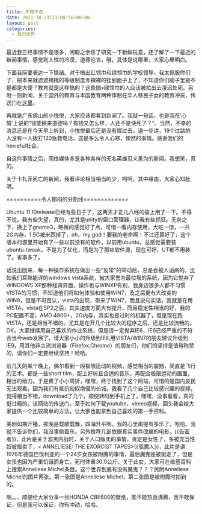 ```yaml
---
title: 不得不说
date: 2011-10-23T21:08:56+00:00
layout: post
categories:
  - 我的世界
---
```


最近我正经事情不是很多，闲暇之余除了研究一下新鲜玩意，还了解了一下最近的新闻事情。感觉到人性的冷漠，道德沦丧，哦，具体是说哪里，大家心里明白。

下面我简要表达一下情绪。对于搞出红领巾和绿领巾的学校领导，我太佩服你们了，把本来就遮遮掩掩的等级制度赤裸裸的挂到面子上了，不知道你们脑子里是不是都是大便？教育就是这样搞的？这些搞x绿领巾的人应该被拉出去凌迟处死。另附一则新闻，关于国外的教育与本国教育两种体制在华人移民子女的教育冲突，传送门在[这里](http://news.sina.com.cn/c/2011-10-21/165623342207.shtml)。

再就是广东佛山的小悦悦，大家应该都看到新闻了。我就一句话，也是我在‘心情’上说的“钱能换来道德吗？有钱又怎么样，人还不是快死了？”。当然，不幸的消息还是在今天早上听到，小悦悦最后还是没有撑过去。退一步讲，19个过路的人没有一人拨打120急救电话，这是多么令人心寒，悚然的事情。感谢我们的hexieful社会。

自这件事情之后，网络媒体多是各种各样的无名英雄见义勇为的新闻。我想笑，真的。

关于卡扎菲死亡的新闻，我看评论相当相当的少，呵呵，其中缘由，大家心知肚明。

==========令人郁闷的分割线=============
<!--more-->
Ubuntu 11.10release已经有些日子了，这两天才正儿八经的装上用了一下。不得不说，我有些失望，真的，尤其是unity的窗口管理器，让我有些抓狂。无奈之下，换上了gnome3，略微的感觉好了点，可惜一看内存使用，大吃一惊，一共2G内存，1.5G被米西掉了，oh，my god！要我的老命啊！不过还算好了，这个版本的源里开始有了一些以前没有的软件，以前用ubuntu，总感觉需要装ubuntu-tweak，不是为了优化，而是为了那些软件源，现在可好，UT都不用装了。省事多了。

话说出回来，每一种操作系统在做出一些“反常”的举动后，总是会被人诟病的。比如我们耳熟能详的windows vista系统，被大家誉为最垃圾的系统，因为它抛弃了WINDOWS XP那种经典界面，操作也与WINXP有别，我身边很多人都不习惯VISTA的习惯，不知道他们将如何体验和使用WIN7，及之后更有大改变的WIN8，但是不可否认，vista的出现，带来了WIN7，而且说句实话，我就是在用VISTA，vista在SP2之后，其实速度方面大有提升，而且稳定性相当的好，我的PC配置不高，AMD 4800+，2G内存，其实也是过时的机器了，但是现在跑VISTA，还是相当不错的。尤其是在开几个比较大的程序之后，还是比较流畅的。OK。大家继续用自己喜欢的作业系统，但是请一定抛弃IE6，IE6已经严重的不符合当今web发展了。请大家小小的升级到IE8,用VISTA/WIN7的朋友建议升级到IE9，用其他非主流浏览器（Firefox,Chrome）的朋友们，你们的坚持是值得称赞的，请你们一定要继续坚持！哈哈。

前几天的某个晚上，偶尔看到一段极限运动的视频，感觉相当的震撼，简直是飞行的艺术。都是一些short film，配上好听且合适的音乐，再配合极限运动的画面，相当的给力。于是费了小小周折，嘿嘿，终于找到了这个网站，可惜的是国内良民无法观看，因为我们有抵抗匈奴南侵的长城。我看了几个自己比较感兴趣的视频，觉得相当不错，download了几个，顺便转码到手机上了，嘿嘿，没事看看，真的挺过瘾的。该网站的传送门。至于如何下载youtube，vimeo视频，回头我会给大家提供一个比较简单的方法，让大家也能拿到自己喜欢的第一手资料。

美剧如期开播，夜晚是载歌载舞，四海升平啊。我的心里甭提有多乐了，哈哈。我就不告诉你们，我没事偷着乐。另外推荐几部依据真实事件改编的电影，(《告密者》)，此片是关于波黑内战时，关于人口贩卖的事情，肯定是女性了，多被充当性奴被贩卖了，< ANNELIESE: THE EXORCIST TAPES>(《驱魔人》)，此片是讲1976年德国巴伐利亚的一个24岁女孩被附魔的事情，最后魔鬼是被驱走了，但是女孩也因为严重饥饿而身亡，死时体重30.9公斤。关于此女，大家可在维基百科上搜索Anneliese Michel条目。这个世界到底有没有魔鬼？？？另附Anneliese Michel的图片两张。第一张图是Anneliese Michel，第二张图是被附魔时拍到的。

啊。。。顺便给大家分享一张HONDA CBF600的壁纸，能不能热血沸腾，我不敢保证，但是我可以保证，你有冲动，哈哈。
